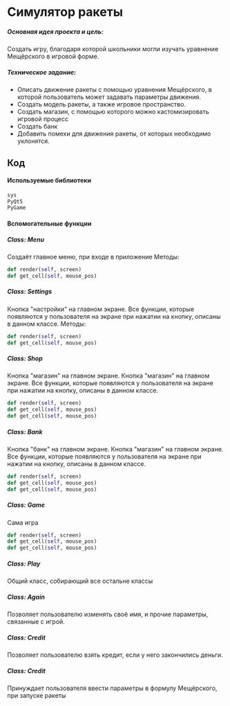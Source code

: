 # Симулятор ракеты


##### Основная идея проекта и цель:
Создать игру, благодаря которой школьники могли изучать уравнение Мещёрского в игровой форме.

##### Техническое задание:
- Описать движение ракеты с помощью уравнения Мещёрского, в которой пользователь может задавать параметры движения.
- Создать модель ракеты, а также игровое пространство.
- Создать магазин, с помощью которого можно кастомизировать игровой процесс
- Создать банк
- Добавить помехи для движения ракеты, от которых необходимо уклонятся.

## Код

#### Используемые библиотеки
```py
sys
PyQt5
PyGame
```

#### Вспомогательные функции
##### Class: Menu
Создаёт главное меню, при входе в приложение
Методы:
```py
def render(self, screen)
def get_cell(self, mouse_pos)
```
##### Class: Settings
Кнопка "настройки" на главном экране. Все функции, которые появляются у пользователя на экране при нажатии на кнопку, описаны в данном классе.
Методы:
```py
def render(self, screen)
def get_cell(self, mouse_pos)
``` 
##### Class: Shop
Кнопка "магазин" на главном экране. Кнопка "магазин" на главном экране. Все функции, которые появляются у пользователя на экране при нажатии на кнопку, описаны в данном классе.
```py
def render(self, screen)
def get_cell(self, mouse_pos)
def get_cell(self, mouse_pos)
``` 
##### Class: Bank
Кнопка "банк" на главном экране. Кнопка "магазин" на главном экране. Все функции, которые появляются у пользователя на экране при нажатии на кнопку, описаны в данном классе.
```py
def render(self, screen)
def get_cell(self, mouse_pos)
def get_cell(self, mouse_pos)
``` 
##### Class: Game
Сама игра
```py
def render(self, screen)
def get_cell(self, mouse_pos)
def get_cell(self, mouse_pos)
``` 
##### Class: Play
Общий класс, собирающий все остальне классы

##### Class: Again
Позволяет пользователю изменять своё имя, и прочие параметры, связанные с игрой.

##### Class: Credit
Позволяет пользователю взять кредит, если у него закончились деньги.

##### Class: Credit
Принуждает пользователя ввести параметры в формулу Мещёрского, при запуске ракеты

